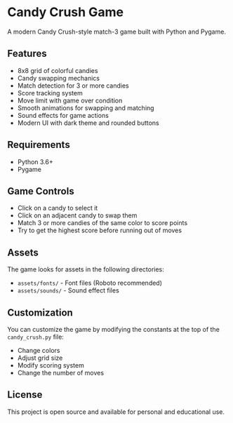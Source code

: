 # Candy Crush Game

A modern Candy Crush-style match-3 game built with Python and Pygame.

## Features

- 8x8 grid of colorful candies
- Candy swapping mechanics
- Match detection for 3 or more candies
- Score tracking system
- Move limit with game over condition
- Smooth animations for swapping and matching
- Sound effects for game actions
- Modern UI with dark theme and rounded buttons

## Requirements

- Python 3.6+
- Pygame


## Game Controls

- Click on a candy to select it
- Click on an adjacent candy to swap them
- Match 3 or more candies of the same color to score points
- Try to get the highest score before running out of moves

## Assets

The game looks for assets in the following directories:
- `assets/fonts/` - Font files (Roboto recommended)
- `assets/sounds/` - Sound effect files

## Customization

You can customize the game by modifying the constants at the top of the `candy_crush.py` file:
- Change colors
- Adjust grid size
- Modify scoring system
- Change the number of moves

## License

This project is open source and available for personal and educational use.
